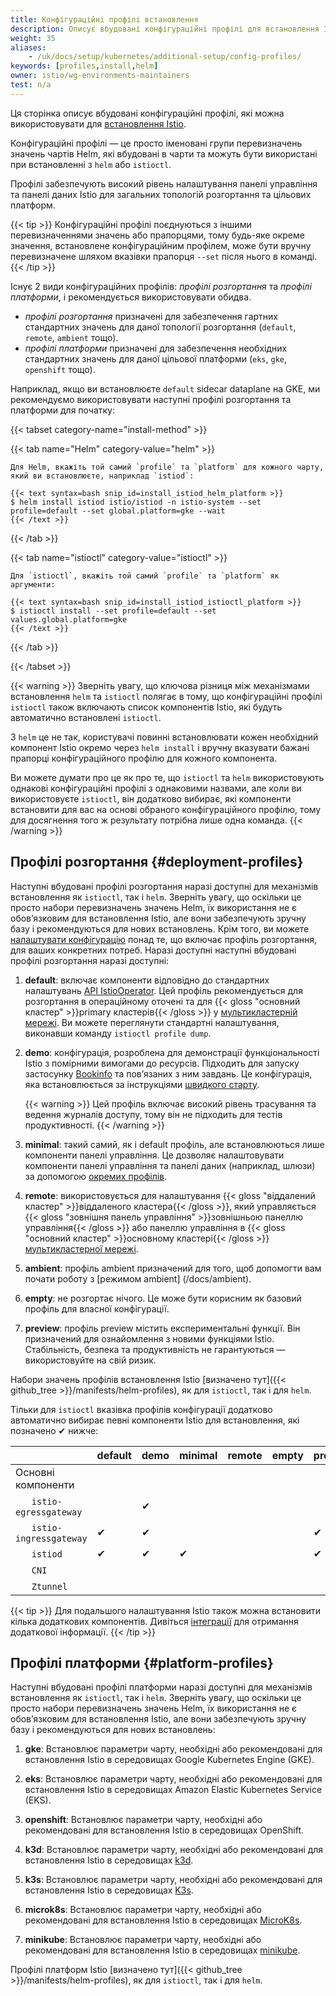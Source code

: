 ```yaml
---
title: Конфігураційні профілі встановлення
description: Описує вбудовані конфігураційні профілі для встановлення Istio.
weight: 35
aliases:
    - /uk/docs/setup/kubernetes/additional-setup/config-profiles/
keywords: [profiles,install,helm]
owner: istio/wg-environments-maintainers
test: n/a
---
```


Ця сторінка описує вбудовані конфігураційні профілі, які можна використовувати для [встановлення Istio](/docs/setup/install).

Конфігураційні профілі — це просто іменовані групи перевизначень значень чартів Helm, які вбудовані в чарти та можуть бути використані при встановленні з `helm` або `istioctl`.

Профілі забезпечують високий рівень налаштування панелі управління та панелі даних Istio для загальних топологій розгортання та цільових платформ.

{{< tip >}}
Конфігураційні профілі поєднуються з іншими перевизначеннями значень або прапорцями, тому будь-яке окреме значення, встановлене конфігураційним профілем, може бути вручну перевизначене шляхом вказівки прапорця `--set` після нього в команді.
{{< /tip >}}

Існує 2 види конфігураційних профілів: _профілі розгортання_ та _профілі платформи_, і рекомендується використовувати обидва.

- _профілі розгортання_ призначені для забезпечення гартних стандартних значень для даної топології розгортання (`default`, `remote`, `ambient` тощо).
- _профілі платформи_ призначені для забезпечення необхідних стандартних значень для даної цільової платформи (`eks`, `gke`, `openshift` тощо).

Наприклад, якщо ви встановлюєте `default` sidecar dataplane на GKE, ми рекомендуємо використовувати наступні профілі розгортання та платформи для початку:

{{< tabset category-name="install-method" >}}

{{< tab name="Helm" category-value="helm" >}}

    Для Helm, вкажіть той самий `profile` та `platform` для кожного чарту, який ви встановлюєте, наприклад `istiod`:

    {{< text syntax=bash snip_id=install_istiod_helm_platform >}}
    $ helm install istiod istio/istiod -n istio-system --set profile=default --set global.platform=gke --wait
    {{< /text >}}

{{< /tab >}}

{{< tab name="istioctl" category-value="istioctl" >}}

    Для `istioctl`, вкажіть той самий `profile` та `platform` як аргументи:

    {{< text syntax=bash snip_id=install_istiod_istioctl_platform >}}
    $ istioctl install --set profile=default --set values.global.platform=gke
    {{< /text >}}

{{< /tab >}}

{{< /tabset >}}

{{< warning >}}
Зверніть увагу, що ключова різниця між механізмами встановлення `helm` та `istioctl` полягає в тому, що конфігураційні профілі `istioctl` також включають список компонентів Istio, які будуть автоматично встановлені `istioctl`.

З `helm` це не так, користувачі повинні встановлювати кожен необхідний компонент Istio окремо через `helm install` і вручну вказувати бажані прапорці конфігураційного профілю для кожного компонента.

Ви можете думати про це як про те, що `istioctl` та `helm` використовують однакові конфігураційні профілі з однаковими назвами, але коли ви використовуєте `istioctl`, він додатково вибирає, які компоненти встановити для вас на основі обраного конфігураційного профілю, тому для досягнення того ж результату потрібна лише одна команда.
{{< /warning >}}

## Профілі розгортання {#deployment-profiles}

Наступні вбудовані профілі розгортання наразі доступні для механізмів встановлення як `istioctl`, так і `helm`. Зверніть увагу, що оскільки це просто набори перевизначень значень Helm, їх використання не є обовʼязковим для встановлення Istio, але вони забезпечують зручну базу і рекомендуються для нових встановлень. Крім того, ви можете [налаштувати конфігурацію](/docs/setup/additional-setup/customize-installation/) понад те, що включає профіль розгортання, для ваших конкретних потреб. Наразі доступні наступні вбудовані профілі розгортання наразі доступні:

1. **default**: включає компоненти відповідно до стандартних налаштувань [API IstioOperator](/docs/reference/config/istio.operator.v1alpha1/). Цей профіль рекомендується для розгортання в операційному оточені та для {{< gloss "основний кластер" >}}primary кластерів{{< /gloss >}} у [мультикластерній мережі](/docs/ops/deployment/deployment-models/#multiple-clusters). Ви можете переглянути стандартні налаштування, виконавши команду `istioctl profile dump`.

2. **demo**: конфігурація, розроблена для демонстрації функціональності Istio з помірними вимогами до ресурсів. Підходить для запуску застосунку [Bookinfo](/docs/examples/bookinfo/) та повʼязаних з ним завдань. Це конфігурація, яка встановлюється за інструкціями [швидкого старту](/docs/setup/getting-started/).

    {{< warning >}}
    Цей профіль включає високий рівень трасування та ведення журналів доступу, тому він не підходить для тестів продуктивності.
    {{< /warning >}}

3. **minimal**: такий самий, як і default профіль, але встановлюються лише компоненти панелі управління. Це дозволяє налаштовувати компоненти панелі управління та панелі даних (наприклад, шлюзи) за допомогою [окремих профілів](/docs/setup/additional-setup/gateway/#deploying-a-gateway).

4. **remote**: використовується для налаштування {{< gloss "віддалений кластер" >}}віддаленого кластера{{< /gloss >}}, який управляється {{< gloss "зовнішня панель управління" >}}зовнішньою панеллю управління{{< /gloss >}} або панеллю управління в {{< gloss "основний кластер" >}}основному кластері{{< /gloss >}} [мультикластерної мережі](/docs/ops/deployment/deployment-models/#multiple-clusters).

5. **ambient**: профіль ambient призначений для того, щоб допомогти вам почати роботу з [режимом ambient] (/docs/ambient).

6. **empty**: не розгортає нічого. Це може бути корисним як базовий профіль для власної конфігурації.

7. **preview**: профіль preview містить експериментальні функції. Він призначений для ознайомлення з новими функціями Istio. Стабільність, безпека та продуктивність не гарантуються — використовуйте на свій ризик.

Набори значень профілів встановлення Istio [визначено тут]({{< github_tree >}}/manifests/helm-profiles), як для `istioctl`, так і для `helm`.

Тільки для `istioctl` вказівка профілів конфігурації додатково автоматично вибирає певні компоненти Istio для встановлення, які позначено &#x2714; нижче:

|     | default | demo | minimal | remote | empty | preview | ambient |
| --- | --- | --- | --- | --- | --- | --- | --- |
| Основні компоненти | | | | | | | | |
| &nbsp;&nbsp;&nbsp;&nbsp;&nbsp;&nbsp;`istio-egressgateway` | | &#x2714; | | | | | | | |
| &nbsp;&nbsp;&nbsp;&nbsp;&nbsp;&nbsp;`istio-ingressgateway` | &#x2714; | &#x2714; | | | | &#x2714; | |
| &nbsp;&nbsp;&nbsp;&nbsp;&nbsp;&nbsp;`istiod` | &#x2714; | &#x2714; | &#x2714; | | | &#x2714; | &#x2714; |
| &nbsp;&nbsp;&nbsp;&nbsp;&nbsp;&nbsp;`CNI` | | | | | | | &#x2714; |
| &nbsp;&nbsp;&nbsp;&nbsp;&nbsp;&nbsp;`Ztunnel` | | | | | | | &#x2714; |

{{< tip >}}
Для подальшого налаштування Istio також можна встановити кілька додаткових компонентів. Дивіться [інтеграції](/docs/ops/integrations) для отримання додаткової інформації.
{{< /tip >}}

## Профілі платформи {#platform-profiles}

Наступні вбудовані профілі платформи наразі доступні для механізмів встановлення як `istioctl`, так і `helm`. Зверніть увагу, що оскільки це просто набори перевизначень значень Helm, їх використання не є обовʼязковим для встановлення Istio, але вони забезпечують зручну базу і рекомендуються для нових встановлень:

1. **gke**: Встановлює параметри чарту, необхідні або рекомендовані для встановлення Istio в середовищах Google Kubernetes Engine (GKE).

1. **eks**: Встановлює параметри чарту, необхідні або рекомендовані для встановлення Istio в середовищах Amazon Elastic Kubernetes Service (EKS).

1. **openshift**: Встановлює параметри чарту, необхідні або рекомендовані для встановлення Istio в середовищах OpenShift.

1. **k3d**: Встановлює параметри чарту, необхідні або рекомендовані для встановлення Istio в середовищах [k3d](https://k3d.io/).

1. **k3s**: Встановлює параметри чарту, необхідні або рекомендовані для встановлення Istio в середовищах [K3s](https://k3s.io/).

1. **microk8s**: Встановлює параметри чарту, необхідні або рекомендовані для встановлення Istio в середовищах [MicroK8s](https://microk8s.io/).

1. **minikube**: Встановлює параметри чарту, необхідні або рекомендовані для встановлення Istio в середовищах [minikube](https://kubernetes.io/docs/tasks/tools/install-minikube/).

Профілі платформ Istio [визначено тут]({{< github_tree >}}/manifests/helm-profiles), як для `istioctl`, так і для `helm`.
